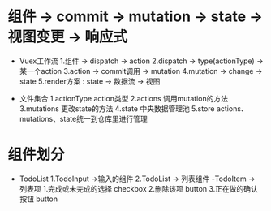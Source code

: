 # 组件 -> commit -> mutation -> state -> 视图变更 -> 响应式
  - Vuex工作流
    1.组件 -> dispatch -> action
    2.dispatch -> type(actionType) -> 某一个action
    3.action -> commit调用 -> mutation
    4.mutation -> change -> state
    5.render方案 : state -> 数据流 -> 视图

  - 文件集合
    1.actionType    action类型
    2.actions       调用mutation的方法
    3.mutations     更改state的方法
    4.state         中央数据管理池
    5.store         actions、mutations、state统一到仓库里进行管理

# 组件划分
  - TodoList
    1.TodoInput ->输入的组件
    2.TodoList -> 列表组件
      -TodoItem -> 列表项
        1.完成或未完成的选择 checkbox
        2.删除该项          button
        3.正在做的确认按钮   button